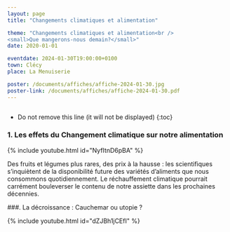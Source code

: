 ```yaml
---
layout: page
title: "Changements climatiques et alimentation"

theme: "Changements climatiques et alimentation<br />
<small>Que mangerons-nous demain?</small>"
date: 2020-01-01

eventdate: 2024-01-30T19:00:00+0100
town: Clécy
place: La Menuiserie

poster: /documents/affiches/affiche-2024-01-30.jpg
poster-link: /documents/affiches/affiche-2024-01-30.pdf
---
```


<a href="{{page.poster-link}}">
    <img data-src="{{page.poster}}" class="lazyload" alt=""/>
</a>

* Do not remove this line (it will not be displayed)
{:toc}


### 1. Les effets du Changement climatique sur notre alimentation 


{% include youtube.html id="NyfItnD6pBA" %}

Des fruits et légumes plus rares, des prix à la hausse : les scientifiques s’inquiètent de la disponibilité future des variétés d’aliments que nous consommons quotidiennement. Le réchauffement climatique pourrait carrément bouleverser le contenu de notre assiette dans les prochaines décennies.


###. La décroissance : Cauchemar ou utopie ?

{% include youtube.html id="dZJBh1jCEfI" %}


